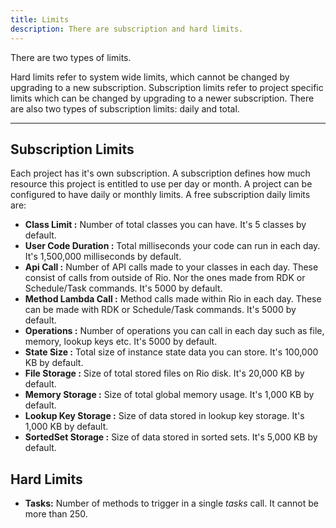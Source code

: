 ```yaml
---
title: Limits
description: There are subscription and hard limits.
---
```


There are two types of limits.

Hard limits refer to system wide limits, which cannot be changed by upgrading to a new subscription.
Subscription limits refer to project specific limits which can be changed by upgrading to a newer subscription.
There are also two types of subscription limits: daily and total.

---

## Subscription Limits

Each project has it's own subscription.
A subscription defines how much resource this project is entitled to use per day or month.
A project can be configured to have daily or monthly limits.
A free subscription daily limits are:

- **Class Limit :** Number of total classes you can have. It's 5 classes by default.
- **User Code Duration :** Total milliseconds your code can run in each day. It's 1,500,000 milliseconds by default.
- **Api Call :** Number of API calls made to your classes in each day. These consist of calls from outside of Rio. Nor the ones made from RDK or Schedule/Task commands. It's 5000 by default.
- **Method Lambda Call :** Method calls made within Rio in each day. These can be made with RDK or Schedule/Task commands. It's 5000 by default.
- **Operations :** Number of operations you can call in each day such as file, memory, lookup keys etc. It's 5000 by default.
- **State Size :** Total size of instance state data you can store. It's 100,000 KB by default.
- **File Storage :** Size of total stored files on Rio disk. It's 20,000 KB by default.
- **Memory Storage :** Size of total global memory usage. It's 1,000 KB by default.
- **Lookup Key Storage :** Size of data stored in lookup key storage. It's 1,000 KB by default.
- **SortedSet Storage :** Size of data stored in sorted sets. It's 5,000 KB by default.

## Hard Limits

- **Tasks:** Number of methods to trigger in a single *tasks* call. It cannot be more than 250.
